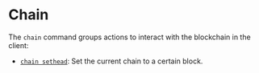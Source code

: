 
# Chain

The ```chain``` command groups actions to interact with the blockchain in the client:

- [```chain sethead```](./account_new.md): Set the current chain to a certain block.

